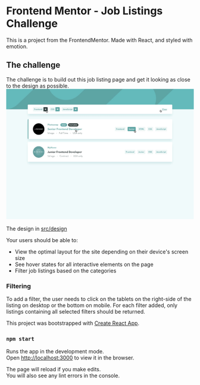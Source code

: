 # Frontend Mentor - Job Listings Challenge

This is a project from the FrontendMentor. Made with React, and styled with emotion.

## The challenge

The challenge is to build out this job listing page and get it looking as close to the design as possible.
![](src/design/active-states.jpg)

The design in [src/design](src/design)

Your users should be able to:

- View the optimal layout for the site depending on their device's screen size
- See hover states for all interactive elements on the page
- Filter job listings based on the categories

### Filtering

To add a filter, the user needs to click on the tablets on the right-side of the listing on desktop or the bottom on mobile. For each filter added, only listings containing all selected filters should be returned.

This project was bootstrapped with [Create React App](https://github.com/facebook/create-react-app).

### `npm start`

Runs the app in the development mode.<br />
Open [http://localhost:3000](http://localhost:3000) to view it in the browser.

The page will reload if you make edits.<br />
You will also see any lint errors in the console.
